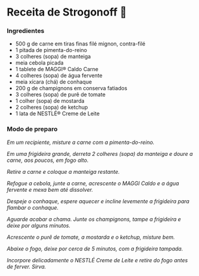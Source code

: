 # **Receita de Strogonoff** :chicken:



### Ingredientes

- 500 g de carne em tiras finas filé mignon, contra-filé
- 1 pitada de pimenta-do-reino
- 3 colheres (sopa) de manteiga
- meia cebola picada
- 1 tablete de MAGGI® Caldo Carne
- 4 colheres (sopa) de água fervente
- meia xícara (chá) de conhaque
- 200 g de champignons em conserva fatiados
- 3 colheres (sopa) de purê de tomate
- 1 colher (sopa) de mostarda
- 2 colheres (sopa) de ketchup
- 1 lata de NESTLÉ® Creme de Leite

### Modo de preparo

*Em um recipiente, misture a carne com a pimenta-do-reino.*

*Em uma frigideira grande, derreta 2 colheres (sopa) da manteiga e doure a carne, aos poucos, em fogo alto.*

*Retire a carne e coloque a manteiga restante.*

*Refogue a cebola, junte a carne, acrescente o MAGGI Caldo e a água fervente e mexa bem até dissolver.*

*Despeje o conhaque, espere aquecer e incline levemente a frigideira para flambar o conhaque.*

*Aguarde acabar a chama. Junte os champignons, tampe a frigideira e deixe por alguns minutos.*

*Acrescente o purê de tomate, a mostarda e o ketchup, misture bem.*

*Abaixe o fogo, deixe por cerca de 5 minutos, com a frigideira tampada.*

*Incorpore delicadamente o NESTLÉ Creme de Leite e retire do fogo antes de ferver. Sirva.*




